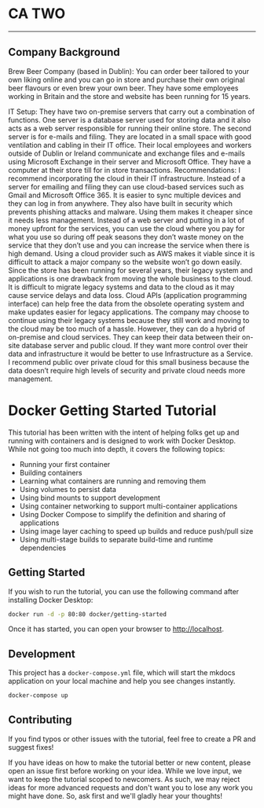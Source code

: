 # CA TWO
---
## Company Background
Brew Beer Company (based in Dublin): You can order beer tailored to your own liking online and you can go in store and purchase their own original beer flavours or even brew your own beer. They have some employees working in Britain and the store and website has been running for 15 years. 
 
IT Setup:
They have two on-premise servers that carry out a combination of functions. One server is a database server used for storing data and it also acts as a web server responsible for running their online store. The second server is for e-mails and filing. They are located in a small space with good ventilation and cabling in their IT office. Their local employees and workers outside of Dublin or Ireland communicate and exchange files and e-mails using Microsoft Exchange in their server and Microsoft Office. They have a computer at their store till for in store transactions. 
Recommendations:
I recommend incorporating the cloud in their IT infrastructure.  Instead of a server for emailing and filing they can use cloud-based services such as Gmail and Microsoft Office 365. It is easier to sync multiple devices and they can log in from anywhere. They also have built in security which prevents phishing attacks and malware. Using them makes it cheaper since it needs less management. 
Instead of a web server and putting in a lot of money upfront for the services, you can use the cloud where you pay for what you use so during off peak seasons they don’t waste money on the service that they don’t use and you can increase the service when there is high demand. Using a cloud provider such as AWS makes it viable since it is difficult to attack a major company so the website won’t go down easily. 
Since the store has been running for several years, their legacy system and applications is one drawback from moving the whole business to the cloud. It is difficult to migrate legacy systems and data to the cloud as it may cause service delays and data loss. Cloud APIs (application programming interface) can help free the data from the obsolete operating system and make updates easier for legacy applications. The company may choose to continue using their legacy systems because they still work and moving to the cloud may be too much of a hassle. However, they can do a hybrid of on-premise and cloud services. They can keep their data between their on-site database server and public cloud. If they want more control over their data and infrastructure it would be better to use Infrastructure as a Service. I recommend public over private cloud for this small business because the data doesn’t require high levels of security and private cloud needs more management.

# Docker Getting Started Tutorial

This tutorial has been written with the intent of helping folks get up and running
with containers and is designed to work with Docker Desktop. While not going too much 
into depth, it covers the following topics:

- Running your first container
- Building containers
- Learning what containers are running and removing them
- Using volumes to persist data
- Using bind mounts to support development
- Using container networking to support multi-container applications
- Using Docker Compose to simplify the definition and sharing of applications
- Using image layer caching to speed up builds and reduce push/pull size
- Using multi-stage builds to separate build-time and runtime dependencies

## Getting Started

If you wish to run the tutorial, you can use the following command after installing Docker Desktop:

```bash
docker run -d -p 80:80 docker/getting-started
```

Once it has started, you can open your browser to [http://localhost](http://localhost).

## Development

This project has a `docker-compose.yml` file, which will start the mkdocs application on your
local machine and help you see changes instantly.

```bash
docker-compose up
```

## Contributing

If you find typos or other issues with the tutorial, feel free to create a PR and suggest fixes!

If you have ideas on how to make the tutorial better or new content, please open an issue first before working on your idea. While we love input, we want to keep the tutorial  scoped to newcomers.
As such, we may reject ideas for more advanced requests and don't want you to lose any work you might
have done. So, ask first and we'll gladly hear your thoughts!
